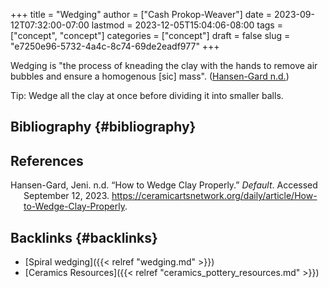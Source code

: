 +++
title = "Wedging"
author = ["Cash Prokop-Weaver"]
date = 2023-09-12T07:32:00-07:00
lastmod = 2023-12-05T15:04:06-08:00
tags = ["concept", "concept"]
categories = ["concept"]
draft = false
slug = "e7250e96-5732-4a4c-8c74-69de2eadf977"
+++

Wedging is "the process of kneading the clay with the hands to remove air bubbles and ensure a homogenous [sic] mass". (<a href="#citeproc_bib_item_1">Hansen-Gard n.d.</a>)

Tip: Wedge all the clay at once before dividing it into smaller balls.


## Bibliography {#bibliography}

## References

<style>.csl-entry{text-indent: -1.5em; margin-left: 1.5em;}</style><div class="csl-bib-body">
  <div class="csl-entry"><a id="citeproc_bib_item_1"></a>Hansen-Gard, Jeni. n.d. “How to Wedge Clay Properly.” <i>Default</i>. Accessed September 12, 2023. <a href="https://ceramicartsnetwork.org/daily/article/How-to-Wedge-Clay-Properly">https://ceramicartsnetwork.org/daily/article/How-to-Wedge-Clay-Properly</a>.</div>
</div>


## Backlinks {#backlinks}

-   [Spiral wedging]({{< relref "wedging.md" >}})
-   [Ceramics Resources]({{< relref "ceramics_pottery_resources.md" >}})

